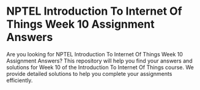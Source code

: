 # NPTEL Introduction To Internet Of Things Week 10 Assignment Answers

Are you looking for NPTEL Introduction To Internet Of Things Week 10 Assignment Answers? This repository will help you find your answers and solutions for Week 10 of the Introduction To Internet Of Things course. We provide detailed solutions to help you complete your assignments efficiently.